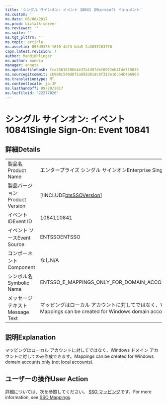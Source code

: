 ```yaml
---
title: 'シングル サインオン: イベント 10841 |Microsoft ドキュメント'
ms.custom: ''
ms.date: 06/08/2017
ms.prod: biztalk-server
ms.reviewer: ''
ms.suite: ''
ms.tgt_pltfrm: ''
ms.topic: article
ms.assetid: 093d9326-1610-4df3-bda5-2a3033263770
caps.latest.revision: 7
author: MandiOhlinger
ms.author: mandia
manager: anneta
ms.openlocfilehash: fca23618106b4e37a1d9fdbf6972eb4f4e715835
ms.sourcegitcommit: cb908c540d8f1a692d01dc8f313e16cb4b4e696d
ms.translationtype: MT
ms.contentlocale: ja-JP
ms.lasthandoff: 09/20/2017
ms.locfileid: "22277026"
---
```

# <a name="single-sign-on-event-10841"></a><span data-ttu-id="83446-102">シングル サインオン: イベント 10841</span><span class="sxs-lookup"><span data-stu-id="83446-102">Single Sign-On: Event 10841</span></span>
## <a name="details"></a><span data-ttu-id="83446-103">詳細</span><span class="sxs-lookup"><span data-stu-id="83446-103">Details</span></span>  
  
|||  
|-|-|  
|<span data-ttu-id="83446-104">製品名</span><span class="sxs-lookup"><span data-stu-id="83446-104">Product Name</span></span>|<span data-ttu-id="83446-105">エンタープライズ シングル サインオン</span><span class="sxs-lookup"><span data-stu-id="83446-105">Enterprise Single Sign-On</span></span>|  
|<span data-ttu-id="83446-106">製品バージョン</span><span class="sxs-lookup"><span data-stu-id="83446-106">Product Version</span></span>|[!INCLUDE[btsSSOVersion](../includes/btsssoversion-md.md)]|  
|<span data-ttu-id="83446-107">イベント ID</span><span class="sxs-lookup"><span data-stu-id="83446-107">Event ID</span></span>|<span data-ttu-id="83446-108">10841</span><span class="sxs-lookup"><span data-stu-id="83446-108">10841</span></span>|  
|<span data-ttu-id="83446-109">イベント ソース</span><span class="sxs-lookup"><span data-stu-id="83446-109">Event Source</span></span>|<span data-ttu-id="83446-110">ENTSSO</span><span class="sxs-lookup"><span data-stu-id="83446-110">ENTSSO</span></span>|  
|<span data-ttu-id="83446-111">コンポーネント</span><span class="sxs-lookup"><span data-stu-id="83446-111">Component</span></span>|<span data-ttu-id="83446-112">なし</span><span class="sxs-lookup"><span data-stu-id="83446-112">N/A</span></span>|  
|<span data-ttu-id="83446-113">シンボル名</span><span class="sxs-lookup"><span data-stu-id="83446-113">Symbolic Name</span></span>|<span data-ttu-id="83446-114">ENTSSO_E_MAPPINGS_ONLY_FOR_DOMAIN_ACCOUNTS</span><span class="sxs-lookup"><span data-stu-id="83446-114">ENTSSO_E_MAPPINGS_ONLY_FOR_DOMAIN_ACCOUNTS</span></span>|  
|<span data-ttu-id="83446-115">メッセージ テキスト</span><span class="sxs-lookup"><span data-stu-id="83446-115">Message Text</span></span>|<span data-ttu-id="83446-116">マッピングはローカル アカウントに対してではなく、Windows ドメイン アカウントに対してのみ作成できます。</span><span class="sxs-lookup"><span data-stu-id="83446-116">Mappings can be created for Windows domain accounts only (not local accounts).</span></span>|  
  
## <a name="explanation"></a><span data-ttu-id="83446-117">説明</span><span class="sxs-lookup"><span data-stu-id="83446-117">Explanation</span></span>  
 <span data-ttu-id="83446-118">マッピングはローカル アカウントに対してではなく、Windows ドメイン アカウントに対してのみ作成できます。</span><span class="sxs-lookup"><span data-stu-id="83446-118">Mappings can be created for Windows domain accounts only (not local accounts).</span></span>  
  
## <a name="user-action"></a><span data-ttu-id="83446-119">ユーザーの操作</span><span class="sxs-lookup"><span data-stu-id="83446-119">User Action</span></span>  
 <span data-ttu-id="83446-120">詳細については、次を参照してください。 [SSO マッピング](../core/sso-mappings.md)です。</span><span class="sxs-lookup"><span data-stu-id="83446-120">For more information, see [SSO Mappings](../core/sso-mappings.md).</span></span>